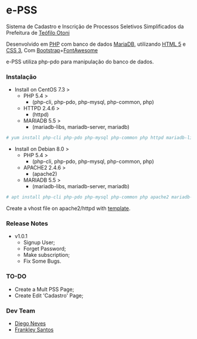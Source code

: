 # e-PSS
Sistema de Cadastro e Inscrição de Processos Seletivos Simplificados da Prefeitura de [Teófilo Otoni]

Desenvolvido em [PHP] com banco de dados [MariaDB], utilizando [HTML 5] e [CSS 3],
Com [Bootstrap]+[FontAwesome]

e-PSS utiliza php-pdo para manipulação do banco de dados.

### Instalação
* Install on CentOS 7.3 >
	* PHP 5.4 >
		* (php-cli, php-pdo, php-mysql, php-common, php)
	* HTTPD 2.4.6 >
		* (httpd)
	* MARIADB 5.5 >
		* (mariadb-libs, mariadb-server, mariadb)
```bash
# yum install php-cli php-pdo php-mysql php-common php httpd mariadb-libs mariadb-server mariadb
```
* Install on Debian 8.0 >
	* PHP 5.4 >
		* (php-cli, php-pdo, php-mysql, php-common, php)
	* APACHE2 2.4.6 >
		* (apache2)
	* MARIADB 5.5 >
		* (mariadb-libs, mariadb-server, mariadb)
```bash
# apt install php-cli php-pdo php-mysql php-common php apache2 mariadb-libs mariadb-server mariadb
```

Create a vhost file on apache2/httpd with [template].

### Release Notes
* v1.0.1 
	* Signup User;
	* Forget Password;
	* Make subscription;
	* Fix Some Bugs.

### TO-DO
* Create a Mult PSS Page;
* Create Edit 'Cadastro' Page;

### Dev Team
* [Diego Neves]
* [Frankley Santos]

[Teófilo Otoni]:http://teofilootoni.mg.gov.br
[PHP]:https://php.net
[MariaDB]:https://mariadb.org
[HTML 5]:https://www.w3schools.com/html/html5_intro.asp
[CSS 3]:https://www.w3schools.com/css/css3_intro.asp
[Bootstrap]:http://getbootstrap.com
[FontAwesome]:http://fontawesome.io
[template]:https://github.com/PrefeituraTO/e-pss/blob/master/contrib/001-VHOST_Template.conf
[Diego Neves]:https://github.com/diegoaceneves
[Frankley Santos]:https://github.com/frankleysantos

